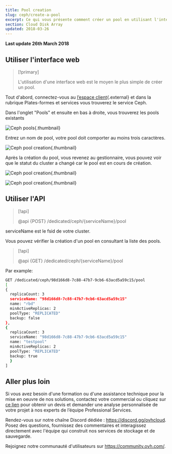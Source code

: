 ```yaml
---
title: Pool creation
slug: ceph/create-a-pool
excerpt: Ce qui vous présente comment créer un pool en utilisant l'interface Web.
section: Cloud Disk Array
updated: 2018-03-26
---
```


**Last update 26th March 2018**


## Utiliser l'interface web


> [!primary]
>
> L'utilisation d'une interface web est le moyen le plus simple de créer un pool.
>

Tout d'abord, connectez-vous au [l’espace client](https://www.ovh.com/manager/dedicated/#/configuration){.external} et dans la rubrique Plates-formes et services vous trouverez le service Ceph.

Dans l'onglet "Pools" et ensuite en bas à droite, vous trouverez les pools existants


![Ceph pools](images/create_a_pool_1.png){.thumbnail}

Entrez un nom de pool, votre pool doit comporter au moins trois caractères.


![Ceph pool creation](images/create_a_pool_2.png){.thumbnail}

Après la création du pool, vous revenez au gestionnaire, vous pouvez voir que le statut du cluster a changé car le pool est en cours de création.


![Ceph pool creation](images/create_a_pool_3.png){.thumbnail}


![Ceph pool creation](images/create_a_pool_4.png){.thumbnail}


## Utiliser l'API

> [!api]
>
> @api {POST} /dedicated/ceph/{serviceName}/pool
>
serviceName est le fsid de votre cluster.

Vous pouvez vérifier la création d'un pool en consultant la liste des pools.


> [!api]
>
> @api {GET} /dedicated/ceph/{serviceName}/pool
>
Par example:


```bash
GET /dedicated/ceph/98d166d8-7c88-47b7-9cb6-63acd5a59c15/pool
[
{
  replicaCount: 3
  serviceName: "98d166d8-7c88-47b7-9cb6-63acd5a59c15"
  name: "rbd"
  minActiveReplicas: 2
  poolType: "REPLICATED"
  backup: false
},
{
  replicaCount: 3
  serviceName: "98d166d8-7c88-47b7-9cb6-63acd5a59c15"
  name: "testpool"
  minActiveReplicas: 2
  poolType: "REPLICATED"
  backup: true
  }
]
```

## Aller plus loin

Si vous avez besoin d'une formation ou d'une assistance technique pour la mise en oeuvre de nos solutions, contactez votre commercial ou cliquez sur [ce lien](https://www.ovhcloud.com/fr/professional-services/) pour obtenir un devis et demander une analyse personnalisée de votre projet à nos experts de l’équipe Professional Services.

Rendez-vous sur notre chaîne Discord dédiée : <https://discord.gg/ovhcloud>. Posez des questions, fournissez des commentaires et interagissez directement avec l'équipe qui construit nos services de stockage et de sauvegarde.

Rejoignez notre communauté d'utilisateurs sur <https://community.ovh.com/>.
